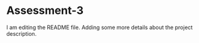 # Assessment-3

I am editing the README file. Adding some more details about the project description.

